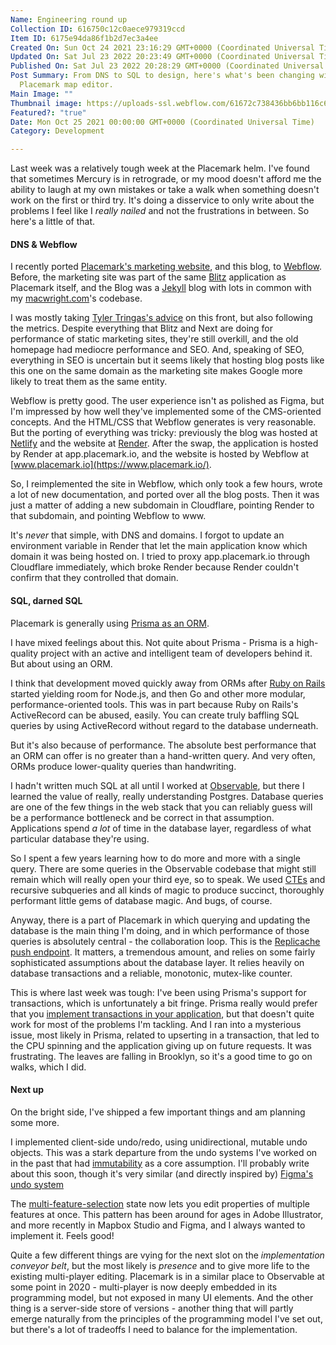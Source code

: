 ```yaml
---
Name: Engineering round up
Collection ID: 616750c12c0aece979319ccd
Item ID: 6175e94da86f1b2d7ec3a4ee
Created On: Sun Oct 24 2021 23:16:29 GMT+0000 (Coordinated Universal Time)
Updated On: Sat Jul 23 2022 20:23:49 GMT+0000 (Coordinated Universal Time)
Published On: Sat Jul 23 2022 20:28:29 GMT+0000 (Coordinated Universal Time)
Post Summary: From DNS to SQL to design, here's what's been changing with the
  Placemark map editor.
Main Image: ""
Thumbnail image: https://uploads-ssl.webflow.com/61672c738436bb6bb116c6f2/61bb5dab7784b73cc77648a2_Development%20round-up.png
Featured?: "true"
Date: Mon Oct 25 2021 00:00:00 GMT+0000 (Coordinated Universal Time)
Category: Development

---
```


Last week was a relatively tough week at the Placemark helm. I've found that sometimes Mercury is in retrograde, or my mood doesn't afford me the ability to laugh at my own mistakes or take a walk when something doesn't work on the first or third try. It's doing a disservice to only write about the problems I feel like I *really nailed* and not the frustrations in between. So here's a little of that.

#### DNS & Webflow

I recently ported [Placemark's marketing website](/), and this blog, to [Webflow](https://webflow.com/). Before, the marketing site was part of the same [Blitz](/post/the-application-stack-blitz) application as Placemark itself, and the Blog was a [Jekyll](https://jekyllrb.com/) blog with lots in common with my [macwright.com](https://macwright.com/)'s codebase.

I was mostly taking [Tyler Tringas's advice](https://twitter.com/tylertringas/status/1250521285630836741) on this front, but also following the metrics. Despite everything that Blitz and Next are doing for performance of static marketing sites, they're still overkill, and the old homepage had mediocre performance and SEO. And, speaking of SEO, everything in SEO is uncertain but it seems likely that hosting blog posts like this one on the same domain as the marketing site makes Google more likely to treat them as the same entity.

Webflow is pretty good. The user experience isn't as polished as Figma, but I'm impressed by how well they've implemented some of the CMS-oriented concepts. And the HTML/CSS that Webflow generates is very reasonable. But the porting of everything was tricky: previously the blog was hosted at [Netlify](https://www.netlify.com/) and the website at [Render](/post/hosting-render). After the swap, the application is hosted by Render at app.placemark.io, and the website is hosted by Webflow at [www.placemark.io](https://www.placemark.io/).

So, I reimplemented the site in Webflow, which only took a few hours, wrote a lot of new documentation, and ported over all the blog posts. Then it was just a matter of adding a new subdomain in Cloudflare, pointing Render to that subdomain, and pointing Webflow to www.

It's *never* that simple, with DNS and domains. I forgot to update an environment variable in Render that let the main application know which domain it was being hosted on. I tried to proxy app.placemark.io through Cloudflare immediately, which broke Render because Render couldn't confirm that they controlled that domain.

#### SQL, darned SQL

Placemark is generally using [Prisma as an ORM](https://www.prisma.io/).

I have mixed feelings about this. Not quite about Prisma - Prisma is a high-quality project with an active and intelligent team of developers behind it. But about using an ORM.

I think that development moved quickly away from ORMs after [Ruby on Rails](https://rubyonrails.org/) started yielding room for Node.js, and then Go and other more modular, performance-oriented tools. This was in part because Ruby on Rails's ActiveRecord can be abused, easily. You can create truly baffling SQL queries by using ActiveRecord without regard to the database underneath.

But it's also because of performance. The absolute best performance that an ORM can offer is no greater than a hand-written query. And very often, ORMs produce lower-quality queries than handwriting.

I hadn't written much SQL at all until I worked at [Observable](https://observablehq.com/), but there I learned the value of really, really understanding Postgres. Database queries are one of the few things in the web stack that you can reliably guess will be a performance bottleneck and be correct in that assumption. Applications spend *a lot* of time in the database layer, regardless of what particular database they're using.

So I spent a few years learning how to do more and more with a single query. There are some queries in the Observable codebase that might still remain which will really open your third eye, so to speak. We used [CTEs](https://www.postgresql.org/docs/9.1/queries-with.html) and recursive subqueries and all kinds of magic to produce succinct, thoroughly performant little gems of database magic. And bugs, of course.

Anyway, there is a part of Placemark in which querying and updating the database is the main thing I'm doing, and in which performance of those queries is absolutely central - the collaboration loop. This is the [Replicache push endpoint](https://doc.replicache.dev/guide/remote-mutations). It matters, a tremendous amount, and relies on some fairly sophisticated assumptions about the database layer. It relies heavily on database transactions and a reliable, monotonic, mutex-like counter.

This is where last week was tough: I've been using Prisma's support for transactions, which is unfortunately a bit fringe. Prisma really would prefer that you [implement transactions in your application](https://www.prisma.io/blog/how-prisma-supports-transactions-x45s1d5l0ww1), but that doesn't quite work for most of the problems I'm tackling. And I ran into a mysterious issue, most likely in Prisma, related to upserting in a transaction, that led to the CPU spinning and the application giving up on future requests. It was frustrating. The leaves are falling in Brooklyn, so it's a good time to go on walks, which I did.

#### Next up

On the bright side, I've shipped a few important things and am planning some more.

I implemented client-side undo/redo, using unidirectional, mutable undo objects. This was a stark departure from the undo systems I've worked on in the past that had [immutability](https://macwright.com/2021/03/05/immutable-approaches.html) as a core assumption. I'll probably write about this soon, though it's very similar (and directly inspired by) [Figma's undo system](https://www.figma.com/blog/how-figmas-multiplayer-technology-works/#implementing-undo)

The [multi-feature-selection](https://twitter.com/placemarkio/status/1450120324226420738) state now lets you edit properties of multiple features at once. This pattern has been around for ages in Adobe Illustrator, and more recently in Mapbox Studio and Figma, and I always wanted to implement it. Feels good!

Quite a few different things are vying for the next slot on the *implementation conveyor belt*, but the most likely is *presence* and to give more life to the existing multi-player editing. Placemark is in a similar place to Observable at some point in 2020 - multi-player is now deeply embedded in its programming model, but not exposed in many UI elements. And the other thing is a server-side store of versions - another thing that will partly emerge naturally from the principles of the programming model I've set out, but there's a lot of tradeoffs I need to balance for the implementation.

‍
